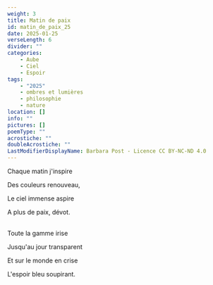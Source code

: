 ```yaml
---
weight: 3
title: Matin de paix
id: matin_de_paix_25
date: 2025-01-25
verseLength: 6
divider: ""
categories:
    - Aube
    - Ciel
    - Espoir
tags:
    - "2025"
    - ombres et lumières
    - philosophie
    - nature
location: []
info: ""
pictures: []
poemType: ""
acrostiche: ""
doubleAcrostiche: ""
LastModifierDisplayName: Barbara Post - Licence CC BY-NC-ND 4.0
---
```

Chaque matin j'inspire

Des couleurs renouveau,

Le ciel immense aspire

A plus de paix, dévot.

 \
Toute la gamme irise

Jusqu'au jour transparent

Et sur le monde en crise

L'espoir bleu soupirant.

